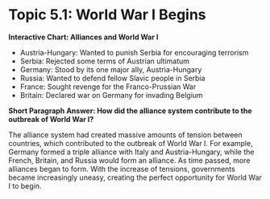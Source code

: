 # Topic 5.1: World War I Begins

**Interactive Chart: Alliances and World War I**
- Austria-Hungary: Wanted to punish Serbia for encouraging terrorism
- Serbia: Rejected some terms of Austrian ultimatum
- Germany: Stood by its one major ally, Austria-Hungary
- Russia: Wanted to defend fellow Slavic people in Serbia
- France: Sought revenge for the Franco-Prussian War
- Britain: Declared war on Germany for invading Belgium

**Short Paragraph Answer: How did the alliance system contribute to the outbreak of World War I?**

The alliance system had created massive amounts of tension between countries, which contributed to the outbreak of World War I. For example, Germany formed a triple alliance with Italy and Austria-Hungary, while the French, Britain, and Russia would form an alliance. As time passed, more alliances began to form. With the increase of tensions, governments became increasingly uneasy, creating the perfect opportunity for World War I to begin.
